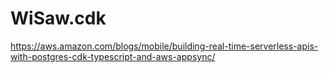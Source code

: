 # WiSaw.cdk

https://aws.amazon.com/blogs/mobile/building-real-time-serverless-apis-with-postgres-cdk-typescript-and-aws-appsync/

